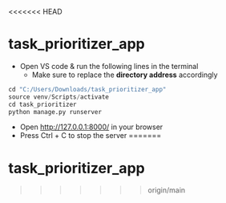 <<<<<<< HEAD
# task_prioritizer_app

- Open VS code & run the following lines in the terminal
    - Make sure to replace the **directory address** accordingly

```python
cd "C:/Users/Downloads/task_prioritizer_app"
source venv/Scripts/activate
cd task_prioritizer
python manage.py runserver
```

- Open http://127.0.0.1:8000/ in your browser
- Press Ctrl + C to stop the server
=======
# task_prioritizer_app
>>>>>>> origin/main
